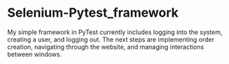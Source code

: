 # Selenium-Pytest_framework
My simple framework in PyTest currently includes logging into the system, creating a user, and logging out. The next steps are implementing order creation, navigating through the website, and managing interactions between windows.
